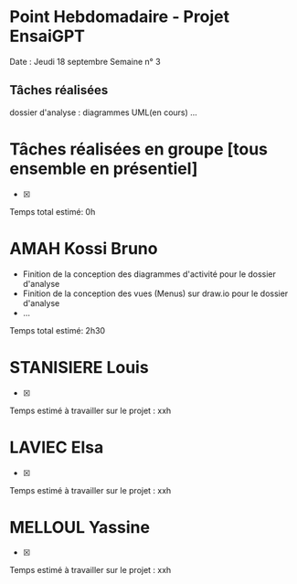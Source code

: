# Point Hebdomadaire - Projet EnsaiGPT

Date : Jeudi 18 septembre 
Semaine n° 3

## Tâches réalisées
dossier d'analyse : diagrammes UML(en cours)
...
# Tâches réalisées en groupe [tous ensemble en présentiel]
- [x]

Temps total estimé: 0h

# AMAH Kossi Bruno
- Finition de la conception des diagrammes d'activité pour le dossier d'analyse
- Finition de la conception des vues (Menus) sur draw.io pour le dossier d'analyse
- ...

Temps total estimé: 2h30

# STANISIERE Louis
  - [x]

Temps estimé à travailler sur le projet : xxh 

# LAVIEC Elsa
  - [x]

Temps estimé à travailler sur le projet : xxh 

# MELLOUL Yassine
  - [x]

  Temps estimé à travailler sur le projet : xxh 

